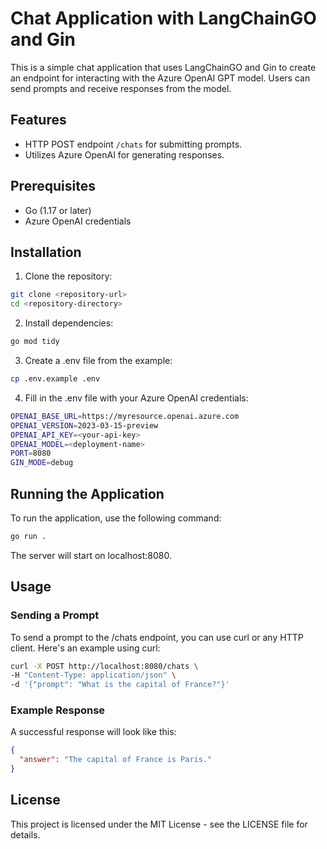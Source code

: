 # Chat Application with LangChainGO and Gin

This is a simple chat application that uses LangChainGO and Gin to create an endpoint for interacting with the Azure OpenAI GPT model. Users can send prompts and receive responses from the model.

## Features

- HTTP POST endpoint `/chats` for submitting prompts.
- Utilizes Azure OpenAI for generating responses.

## Prerequisites

- Go (1.17 or later)
- Azure OpenAI credentials

## Installation

1. Clone the repository:

```bash
git clone <repository-url>
cd <repository-directory>
```

2. Install dependencies:

```bash
go mod tidy
```

3. Create a .env file from the example:

```bash
cp .env.example .env
```

4. Fill in the .env file with your Azure OpenAI credentials:

```bash
OPENAI_BASE_URL=https://myresource.openai.azure.com
OPENAI_VERSION=2023-03-15-preview
OPENAI_API_KEY=<your-api-key>
OPENAI_MODEL=<deployment-name>
PORT=8080
GIN_MODE=debug
```

## Running the Application
To run the application, use the following command:

```bash
go run .
```
The server will start on localhost:8080.

## Usage

### Sending a Prompt

To send a prompt to the /chats endpoint, you can use curl or any HTTP client. Here's an example using curl:

```bash
curl -X POST http://localhost:8080/chats \
-H "Content-Type: application/json" \
-d '{"prompt": "What is the capital of France?"}'
```

### Example Response

A successful response will look like this:
```json
{
  "answer": "The capital of France is Paris."
}
```

## License

This project is licensed under the MIT License - see the LICENSE file for details.